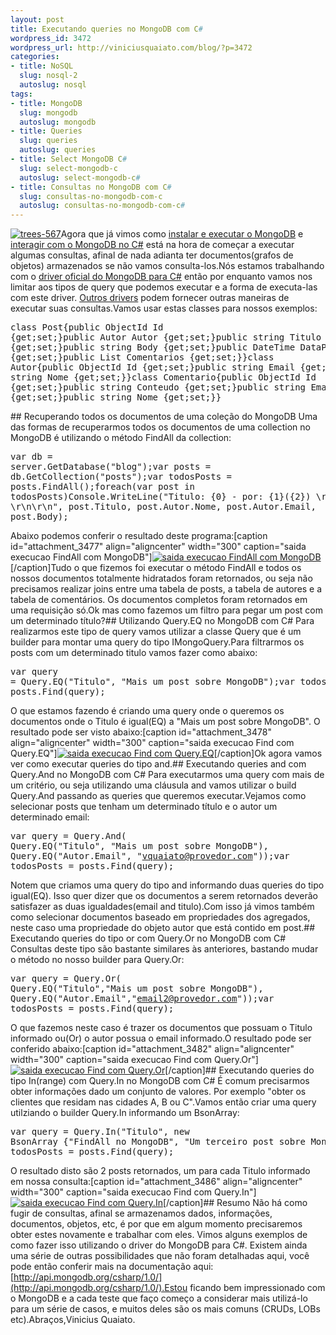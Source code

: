 ```yaml
--- 
layout: post
title: Executando queries no MongoDB com C#
wordpress_id: 3472
wordpress_url: http://viniciusquaiato.com/blog/?p=3472
categories: 
- title: NoSQL
  slug: nosql-2
  autoslug: nosql
tags: 
- title: MongoDB
  slug: mongodb
  autoslug: mongodb
- title: Queries
  slug: queries
  autoslug: queries
- title: Select MongoDB C#
  slug: select-mongodb-c
  autoslug: select-mongodb-c#
- title: Consultas no MongoDB com C#
  slug: consultas-no-mongodb-com-c
  autoslug: consultas-no-mongodb-com-c#
---
```

[![](http://viniciusquaiato.com/blog/wp-content/uploads/2011/05/trees-567-300x225.jpg "trees-567")](http://viniciusquaiato.com/blog/wp-content/uploads/2011/05/trees-567.jpg)Agora que já vimos como [instalar e executar o MongoDB](http://viniciusquaiato.com/blog/primeiros-passos-com-mongodb/) e [interagir com o MongoDB no C#](http://viniciusquaiato.com/blog/mongodb-com-csharp/) está na hora de começar a executar algumas consultas, afinal de nada adianta ter documentos(grafos de objetos) armazenados se não vamos consulta-los.Nós estamos trabalhando com o [driver oficial do MongoDB para C#](https://github.com/mongodb/mongo-csharp-driver) então por enquanto vamos nos limitar aos tipos de query que podemos executar e a forma de executa-las com este driver. [Outros drivers](http://www.mongodb.org/display/DOCS/CSharp+Community+Projects) podem fornecer outras maneiras de executar suas consultas.Vamos usar estas classes para nossos exemplos:<pre lang="csharp">class Post{public ObjectId Id {get;set;}public Autor Autor {get;set;}public string Titulo {get;set;}public string Body {get;set;}public DateTime DataPublicacao {get;set;}public List<comentario> Comentarios {get;set;}}class Autor{public ObjectId Id {get;set;}public string Email {get;set;}public string Nome {get;set;}}class Comentario{public ObjectId Id {get;set;}public string Conteudo {get;set;}public string Email {get;set;}public string Nome {get;set;}}</comentario></pre>## Recuperando todos os documentos de uma coleção do MongoDB
Uma das formas de recuperarmos todos os documentos de uma collection no MongoDB é utilizando o método FindAll da collection:<pre lang="csharp">var db = server.GetDatabase("blog");var posts = db.GetCollection<post>("posts");var todosPosts = posts.FindAll();foreach(var post in todosPosts)Console.WriteLine("Titulo: {0} - por: {1}({2}) \r\n{3} \r\n\r\n",  post.Titulo, post.Autor.Nome, post.Autor.Email, post.Body);</post></pre>Abaixo podemos conferir o resultado deste programa:[caption id="attachment_3477" align="aligncenter" width="300" caption="saida execucao FindAll com MongoDB"][![saida execucao FindAll com MongoDB](http://viniciusquaiato.com/blog/wp-content/uploads/2011/05/saida-execucao-FindAll-com-MongoDB-300x119.png "saida execucao FindAll com MongoDB")](http://viniciusquaiato.com/blog/wp-content/uploads/2011/05/saida-execucao-FindAll-com-MongoDB.png)[/caption]Tudo o que fizemos foi executar o método FindAll e todos os nossos documentos totalmente hidratados foram retornados, ou seja não precisamos realizar joins entre uma tabela de posts, a tabela de autores e a tabela de comentários. Os documentos completos foram retornados em uma requisição só.Ok mas como fazemos um filtro para pegar um post com um determinado título?## Utilizando Query.EQ no MongoDB com C#
Para realizarmos este tipo de query vamos utilizar a classe Query que é um builder para montar uma query do tipo IMongoQuery.Para filtrarmos os posts com um determinado titulo vamos fazer como abaixo:<pre lang="csharp">var query = Query.EQ("Titulo", "Mais um post sobre MongoDB");var todosPosts = posts.Find(query);</pre>O que estamos fazendo é criando uma query onde o queremos os documentos onde o Titulo é igual(EQ) a "Mais um post sobre MongoDB". O resultado pode ser visto abaixo:[caption id="attachment_3478" align="aligncenter" width="300" caption="saida execucao Find com Query.EQ"][![saida execucao Find com Query.EQ](http://viniciusquaiato.com/blog/wp-content/uploads/2011/05/saida-execucao-Find-com-Query.EQ--300x105.png "saida execucao Find com Query.EQ")](http://viniciusquaiato.com/blog/wp-content/uploads/2011/05/saida-execucao-Find-com-Query.EQ-.png)[/caption]Ok agora vamos ver como executar queries do tipo and.## Executando queries and com Query.And no MongoDB com C#
Para executarmos uma query com mais de um critério, ou seja utilizando uma cláusula and vamos utilizar o build Query.And passando as queries que queremos executar.Vejamos como selecionar posts que tenham um determinado título e o autor um determinado email:<pre lang="csharp">var query = Query.And(                      Query.EQ("Titulo", "Mais um post sobre MongoDB"),                      Query.EQ("Autor.Email", "vquaiato@provedor.com"));var todosPosts = posts.Find(query);</pre>Notem que criamos uma query do tipo and informando duas queries do tipo igual(EQ). Isso quer dizer que os documentos a serem retornados deverão satisfazer as duas igualdades(email and titulo).Com isso já vimos também como selecionar documentos baseado em propriedades dos agregados, neste caso uma propriedade do objeto autor que está contido em post.## Executando queries do tipo or com Query.Or no MongoDB com C#
Consultas deste tipo são bastante similares às anteriores, bastando mudar o método no nosso builder para Query.Or:<pre lang="csharp">var query = Query.Or(                      Query.EQ("Titulo","Mais um post sobre MongoDB"),                      Query.EQ("Autor.Email","email2@provedor.com"));var todosPosts = posts.Find(query);</pre>O que fazemos neste caso é trazer os documentos que possuam o Titulo informado ou(Or) o autor possua o email informado.O resultado pode ser conferido abaixo:[caption id="attachment_3482" align="aligncenter" width="300" caption="saida execucao Find com Query.Or"][![saida execucao Find com Query.Or](http://viniciusquaiato.com/blog/wp-content/uploads/2011/05/saida-execucao-Find-com-Query.Or_-300x118.png "saida execucao Find com Query.Or")](http://viniciusquaiato.com/blog/wp-content/uploads/2011/05/saida-execucao-Find-com-Query.Or_.png)[/caption]## Executando queries do tipo In(range) com Query.In no MongoDB com C#
É comum precisarmos obter informações dado um conjunto de valores. Por exemplo "obter os clientes que residam nas cidades A, B ou C".Vamos então criar uma query utilziando o builder Query.In informando um BsonArray:<pre lang="csharp">var query = Query.In("Titulo", new BsonArray {"FindAll no MongoDB", "Um terceiro post sobre MongoDB"});var todosPosts = posts.Find(query);</pre>O resultado disto são 2 posts retornados, um para cada Titulo informado em nossa consulta:[caption id="attachment_3486" align="aligncenter" width="300" caption="saida execucao Find com Query.In"][![saida execucao Find com Query.In](http://viniciusquaiato.com/blog/wp-content/uploads/2011/05/saida-execucao-Find-com-Query.In_-300x113.png "saida execucao Find com Query.In")](http://viniciusquaiato.com/blog/wp-content/uploads/2011/05/saida-execucao-Find-com-Query.In_.png)[/caption]## Resumo
Não há como fugir de consultas, afinal se armazenamos dados, informações, documentos, objetos, etc, é por que em algum momento precisaremos obter estes novamente e trabalhar com eles. Vimos alguns exemplos de como fazer isso utilizando o driver do MongoDB para C#. Existem ainda uma série de outras possibilidades que não foram detalhadas aqui, você pode então conferir mais na documentação aqui: [http://api.mongodb.org/csharp/1.0/](http://api.mongodb.org/csharp/1.0/).Estou ficando bem impressionado com o MongoDB e a cada teste que faço começo a considerar mais utilizá-lo para um série de casos, e muitos deles são os mais comuns (CRUDs, LOBs etc).Abraços,Vinicius Quaiato.
